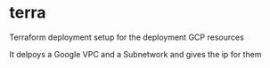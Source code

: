 # terra
Terraform deployment setup for the deployment GCP resources


It delpoys a Google VPC and a Subnetwork and gives the ip for them
